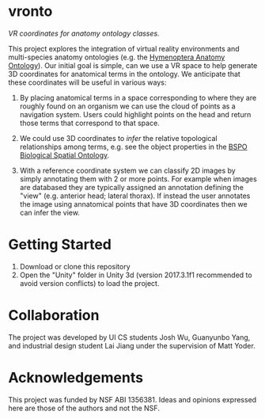 # vronto

_VR coordinates for anatomy ontology classes._

This project explores the integration of virtual reality environments and multi-species anatomy ontologies (e.g. the [Hymenoptera Anatomy Ontology](http://portal.hymao.org)).  Our initial goal is simple, can we use a VR space to help generate 3D coordinates for anatomical terms in the ontology.  We anticipate that these coordinates will be useful in various ways:

1) By placing anatomical terms in a space corresponding to where they are roughly found on an organism we can use the cloud of points as a navigation system.  Users could highlight points on the head and return those terms that correspond to that space.

2) We could use 3D coordinates to _infer_ the relative topological relationships among terms, e.g. see the object properties in the [BSPO Biological Spatial Ontology](http://www.obofoundry.org/ontology/bspo.html).

3) With a reference coordinate system we can classify 2D images by simply annotating them with 2 or more points.  For example when images are databased they are typically assigned an annotation defining the "view" (e.g. anterior head; lateral thorax).  If instead the user annotates the image using annatomical points that have 3D coordinates then we can infer the view.

# Getting Started

1) Download or clone this repository
2) Open the "Unity" folder in Unity 3d (version 2017.3.1f1 recommended to avoid version conflicts) to load the project.

# Collaboration

The project was developed by UI CS students Josh Wu, Guanyunbo Yang, and industrial design student Lai Jiang under the supervision of Matt Yoder.

# Acknowledgements

This project was funded by NSF ABI 1356381. Ideas and opinions expressed here are those of the authors and not the NSF. 

